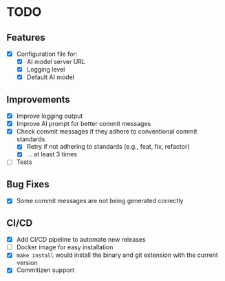 # TODO

## Features

- [X] Configuration file for:
  - [X] AI model server URL
  - [X] Logging level
  - [X] Default AI model

## Improvements

- [X] Improve logging output
- [X] Improve AI prompt for better commit messages
- [X] Check commit messages if they adhere to conventional commit standards
  - [X] Retry if not adhering to standards (e.g., feat, fix, refactor)
  - [X] ... at least 3 times
- [ ] Tests

## Bug Fixes

- [X] Some commit messages are not being generated correctly 

## CI/CD

- [X] Add CI/CD pipeline to automate new releases
- [ ] Docker image for easy installation
- [X] `make install` would install the binary and git extension with the current version
- [X] Commitizen support
